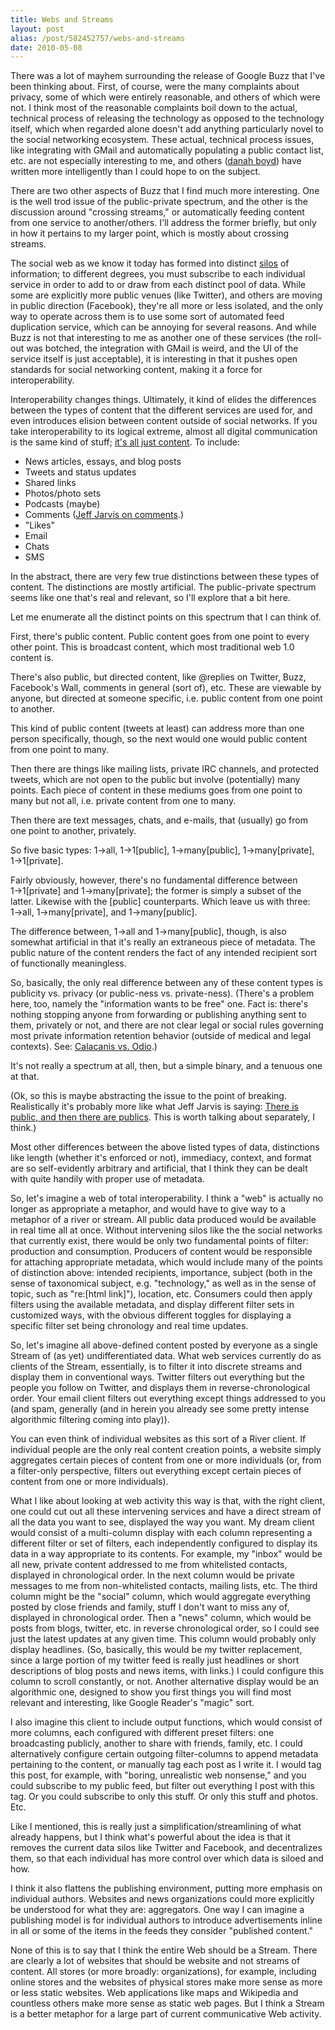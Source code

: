 ```yaml
---
title: Webs and Streams
layout: post
alias: /post/582452757/webs-and-streams
date: 2010-05-08
---
```


There was a lot of mayhem surrounding the release of Google Buzz that
I've been thinking about. First, of course, were the many complaints
about privacy, some of which were entirely reasonable, and others of
which were not. I think most of the reasonable complaints boil down to
the actual, technical process of releasing the technology as opposed to
the technology itself, which when regarded alone doesn't add anything
particularly novel to the social networking ecosystem. These actual,
technical process issues, like integrating with GMail and automatically
populating a public contact list, etc. are not especially interesting to
me, and others ([danah
boyd](http://www.danah.org/papers/talks/2010/SXSW2010.html)) have
written more intelligently than I could hope to on the subject.

There are two other aspects of Buzz that I find much more interesting.
One is the well trod issue of the public-private spectrum, and the other
is the discussion around "crossing streams," or automatically feeding
content from one service to another/others. I'll address the former
briefly, but only in how it pertains to my larger point, which is mostly
about crossing streams.

The social web as we know it today has formed into distinct
[silos](http://www.tbray.org/ongoing/When/201x/2010/03/28/Compartmentalization)
of information; to different degrees, you must subscribe to each
individual service in order to add to or draw from each distinct pool of
data. While some are explicitly more public venues (like Twitter), and
others are moving in public direction (Facebook), they're all more or
less isolated, and the only way to operate across them is to use some
sort of automated feed duplication service, which can be annoying for
several reasons. And while Buzz is not that interesting to me as another
one of these services (the roll-out was botched, the integration with
GMail is weird, and the UI of the service itself is just acceptable), it
is interesting in that it pushes open standards for social networking
content, making it a force for interoperability.

Interoperability changes things. Ultimately, it kind of elides the
differences between the types of content that the different services are
used for, and even introduces elision between content outside of social
networks. If you take interoperability to its logical extreme, almost
all digital communication is the same kind of stuff; [it's all just
content](http://www.buzzmachine.com/2010/04/07/what-is-content-then/).
To include:

-   News articles, essays, and blog posts
-   Tweets and status updates
-   Shared links
-   Photos/photo sets
-   Podcasts (maybe)
-   Comments ([Jeff Jarvis on comments](http://www.buzzmachine.com/2010/03/23/the-problem-with-comments-isnt-them/).)
-   "Likes"
-   Email
-   Chats
-   SMS

In the abstract, there are very few true distinctions between these
types of content. The distinctions are mostly artificial. The
public-private spectrum seems like one that's real and relevant, so I'll
explore that a bit here.

Let me enumerate all the distinct points on this spectrum that I can
think of.

First, there's public content. Public content goes from one point to
every other point. This is broadcast content, which most traditional web
1.0 content is.

There's also public, but directed content, like @replies on Twitter,
Buzz, Facebook's Wall, comments in general (sort of), etc. These are
viewable by anyone, but directed at someone specific, i.e. public
content from one point to another.

This kind of public content (tweets at least) can address more than one
person specifically, though, so the next would one would public content
from one point to many.

Then there are things like mailing lists, private IRC channels, and
protected tweets, which are not open to the public but involve
(potentially) many points. Each piece of content in these mediums goes
from one point to many but not all, i.e. private content from one to
many.

Then there are text messages, chats, and e-mails, that (usually) go from
one point to another, privately.

So five basic types: 1&rarr;all, 1&rarr;1[public], 1&rarr;many[public],
1&rarr;many[private], 1&rarr;1[private].

Fairly obviously, however, there's no fundamental difference between
1&rarr;1[private] and 1&rarr;many[private]; the former is simply a subset of the
latter. Likewise with the [public] counterparts. Which leave us with
three: 1&rarr;all, 1&rarr;many[private], and 1&rarr;many[public].

The difference between, 1&rarr;all and 1&rarr;many[public], though, is also
somewhat artificial in that it's really an extraneous piece of metadata.
The public nature of the content renders the fact of any intended
recipient sort of functionally meaningless.

So, basically, the only real difference between any of these content
types is publicity vs. privacy (or public-ness vs. private-ness).
(There's a problem here, too, namely the "information wants to be free"
one. Fact is: there's nothing stopping anyone from forwarding or
publishing anything sent to them, privately or not, and there are not
clear legal or social rules governing most private information retention
behavior (outside of medical and legal contexts). See: [Calacanis vs.
Odio](http://sam.bluwiki.com/blog/2010/03/confession-i-was-one-who-came-forward.php).)

It's not really a spectrum at all, then, but a simple binary, and a
tenuous one at that.

(Ok, so this is maybe abstracting the issue to the point of breaking.
Realistically it's probably more like what Jeff Jarvis is saying: [There
is public, and then there are
publics](http://www.buzzmachine.com/2010/05/08/confusing-a-public-with-the-public/).
This is worth talking about separately, I think.)

Most other differences between the above listed types of data,
distinctions like length (whether it's enforced or not), immediacy,
context, and format are so self-evidently arbitrary and artificial, that
I think they can be dealt with quite handily with proper use of
metadata.

So, let's imagine a web of total interoperability. I think a "web" is
actually no longer as appropriate a metaphor, and would have to give way
to a metaphor of a river or stream. All public data produced would be
available in real time all at once. Without intervening silos like the
the social networks that currently exist, there would be only two
fundamental points of filter: production and consumption. Producers of
content would be responsible for attaching appropriate metadata, which
would include many of the points of distinction above: intended
recipients, importance, subject (both in the sense of taxonomical
subject, e.g. "technology," as well as in the sense of topic, such as
"re:[html link]"), location, etc. Consumers could then apply filters
using the available metadata, and display different filter sets in
customized ways, with the obvious different toggles for displaying a
specific filter set being chronology and real time updates.

So, let's imagine all above-defined content posted by everyone as a
single Stream of (as yet) undifferentiated data. What web services
currently do as clients of the Stream, essentially, is to filter it into
discrete streams and display them in conventional ways. Twitter filters
out everything but the people you follow on Twitter, and displays them
in reverse-chronological order. Your email client filters out everything
except things addressed to you (and spam, generally (and in herein you
already see some pretty intense algorithmic filtering coming into
play)).

You can even think of individual websites as this sort of a River
client. If individual people are the only real content creation points,
a website simply aggregates certain pieces of content from one or more
individuals (or, from a filter-only perspective, filters out everything
except certain pieces of content from one or more individuals).

What I like about looking at web activity this way is that, with the
right client, one could cut out all these intervening services and have
a direct stream of all the data you want to see, displayed the way you
want. My dream client would consist of a multi-column display with each
column representing a different filter or set of filters, each
independently configured to display its data in a way appropriate to its
contents. For example, my "inbox" would be all new, private content
addressed to me from whitelisted contacts, displayed in chronological
order. In the next column would be private messages to me from
non-whitelisted contacts, mailing lists, etc. The third column might be
the "social" column, which would aggregate everything posted by close
friends and family, stuff I don't want to miss any of, displayed in
chronological order. Then a "news" column, which would be posts from
blogs, twitter, etc. in reverse chronological order, so I could see just
the latest updates at any given time. This column would probably only
display headlines. (So, basically, this would be my twitter replacement,
since a large portion of my twitter feed is really just headlines or
short descriptions of blog posts and news items, with links.) I could
configure this column to scroll constantly, or not. Another alternative
display would be an algorithmic one, designed to show you first things
you will find most relevant and interesting, like Google Reader's
"magic" sort.

I also imagine this client to include output functions, which would
consist of more columns, each configured with different preset filters:
one broadcasting publicly, another to share with friends, family, etc. I
could alternatively configure certain outgoing filter-columns to append
metadata pertaining to the content, or manually tag each post as I write
it. I would tag this post, for example, with "boring, unrealistic web
nonsense," and you could subscribe to my public feed, but filter out
everything I post with this tag. Or you could subscribe to only this
stuff. Or only this stuff and photos. Etc.

Like I mentioned, this is really just a simplification/streamlining of
what already happens, but I think what's powerful about the idea is that
it removes the current data silos like Twitter and Facebook, and
decentralizes them, so that each individual has more control over which
data is siloed and how.

I think it also flattens the publishing environment, putting more
emphasis on individual authors. Websites and news organizations could
more explicitly be understood for what they are: aggregators. One way I
can imagine a publishing model is for individual authors to introduce
advertisements inline in all or some of the items in the feeds they
consider "published content."

None of this is to say that I think the entire Web should be a Stream.
There are clearly a lot of websites that should be website and not
streams of content. All stores (or more broadly: organizations), for
example, including online stores and the websites of physical stores
make more sense as more or less static websites. Web applications like
maps and Wikipedia and countless others make more sense as static web
pages. But I think a Stream is a better metaphor for a large part of
current communicative Web activity.
